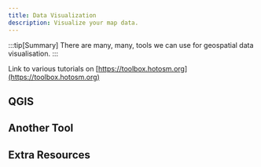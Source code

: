 ```yaml
---
title: Data Visualization
description: Visualize your map data.
---
```


:::tip[Summary]
There are many, many, tools we can use for geospatial data
visualisation.
:::

Link to various tutorials on
[https://toolbox.hotosm.org](https://toolbox.hotosm.org)

## QGIS

## Another Tool

## Extra Resources

